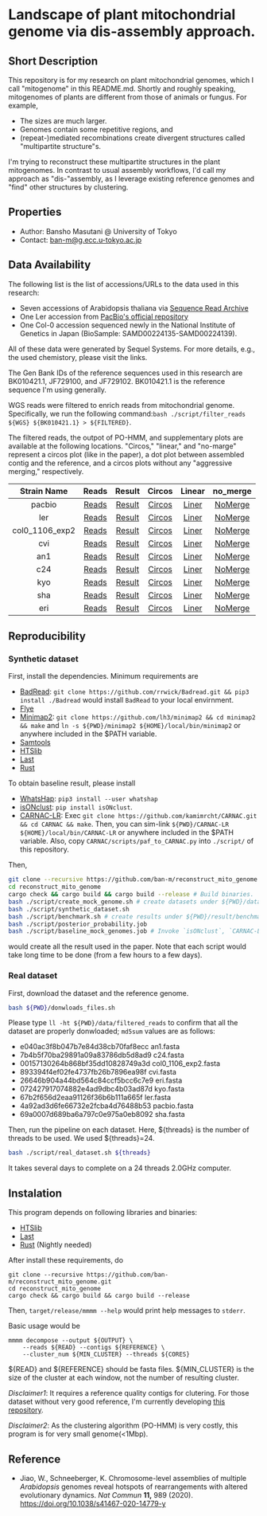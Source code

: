 # Landscape of plant mitochondrial genome via dis-assembly approach.



## Short Description



This repository is for my research on plant mitochondrial genomes, which I call "mitogenome" in this README.md. Shortly and roughly speaking, mitogenomes of plants are different from those of animals or fungus. For example, 

- The sizes are much larger.
- Genomes contain some repetitive regions, and
-  (repeat-)mediated recombinations create divergent structures called "multipartite structure"s.

I'm trying to reconstruct these multipartite structures in the plant mitogenomes. In contrast to usual assembly workflows, I'd call my approach as "dis-"assembly, as I leverage existing reference genomes and "find" other structures by clustering.



## Properties

- Author: Bansho Masutani @ University of Tokyo
- Contact: ban-m@g.ecc.u-tokyo.ac.jp


## Data Availability

The following list is the list of accessions/URLs to the data used in this research:

- Seven accessions of Arabidopsis thaliana via [Sequence Read Archive]( https://www.ebi.ac.uk/ena/data/view/PRJEB31147)
- One Ler accession from [PacBio's official repository](https://downloads.pacbcloud.com/public/SequelData/ArabidopsisDemoData/)
- One Col-0 accession sequenced newly in the National Institute of Genetics in Japan (BioSample: SAMD00224135-SAMD00224139).

All of these data were generated by Sequel Systems. For more details, e.g., the used chemistory, please visit the links.

The Gen Bank IDs of the reference sequences used in this research are BK010421.1, JF729100, and JF729102. BK010421.1 is the reference sequence I'm using generally.


WGS reads were filtered to enrich reads from mitochondrial genome. Specifically, we run the following command:`bash ./script/filter_reads ${WGS} ${BK010421.1} > ${FILTERED}`.


The filtered reads, the outpot of PO-HMM, and supplementary plots are available at the following locations. "Circos," "linear," and "no-marge" represent a circos plot (like in the paper), a dot plot between assembled contig and the reference, and a circos plots without any "aggressive merging," respectively.

|Strain Name | Reads| Result | Circos | Linear | no_merge |
|:----------:|:----:|:------:|:------:|:------:|:--------:|
|pacbio|<a href = https://mlab.cb.k.u-tokyo.ac.jp/~ban-m/mitochondria_assembly/filtered_reads/pacbio.fasta download>Reads</a>|<a href = https://mlab.cb.k.u-tokyo.ac.jp/~ban-m/mitochondria_assembly/pacbio.tar.gz download>Result</a>|[Circos](https://mlab.cb.k.u-tokyo.ac.jp/~ban-m/mitochondria_assembly/viewer/pacbio/circos.html)|[Liner](https://mlab.cb.k.u-tokyo.ac.jp/~ban-m/mitochondria_assembly/viewer/pacbio/linear.html)|[NoMerge](https://mlab.cb.k.u-tokyo.ac.jp/~ban-m/mitochondria_assembly/viewer/pacbio/no_merge.html)|
|ler|<a href = https://mlab.cb.k.u-tokyo.ac.jp/~ban-m/mitochondria_assembly/filtered_reads/ler.fasta download>Reads</a>|<a href = https://mlab.cb.k.u-tokyo.ac.jp/~ban-m/mitochondria_assembly/ler.tar.gz download>Result</a>|[Circos](https://mlab.cb.k.u-tokyo.ac.jp/~ban-m/mitochondria_assembly/viewer/ler/circos.html)|[Liner](https://mlab.cb.k.u-tokyo.ac.jp/~ban-m/mitochondria_assembly/viewer/ler/linear.html)|[NoMerge](https://mlab.cb.k.u-tokyo.ac.jp/~ban-m/mitochondria_assembly/viewer/ler/no_merge.html)|
|col0_1106_exp2|<a href = https://mlab.cb.k.u-tokyo.ac.jp/~ban-m/mitochondria_assembly/filtered_reads/col0_1106_exp2.fasta download>Reads</a>|<a href = https://mlab.cb.k.u-tokyo.ac.jp/~ban-m/mitochondria_assembly/col0_1106_exp2.tar.gz download>Result</a>|[Circos](https://mlab.cb.k.u-tokyo.ac.jp/~ban-m/mitochondria_assembly/viewer/col0_1106_exp2/circos.html)|[Liner](https://mlab.cb.k.u-tokyo.ac.jp/~ban-m/mitochondria_assembly/viewer/col0_1106_exp2/linear.html)|[NoMerge](https://mlab.cb.k.u-tokyo.ac.jp/~ban-m/mitochondria_assembly/viewer/col0_1106_exp2/no_merge.html)|
|cvi|<a href = https://mlab.cb.k.u-tokyo.ac.jp/~ban-m/mitochondria_assembly/filtered_reads/cvi.fasta download>Reads</a>|<a href = https://mlab.cb.k.u-tokyo.ac.jp/~ban-m/mitochondria_assembly/cvi.tar.gz download>Result</a>|[Circos](https://mlab.cb.k.u-tokyo.ac.jp/~ban-m/mitochondria_assembly/viewer/cvi/circos.html)|[Liner](https://mlab.cb.k.u-tokyo.ac.jp/~ban-m/mitochondria_assembly/viewer/cvi/linear.html)|[NoMerge](https://mlab.cb.k.u-tokyo.ac.jp/~ban-m/mitochondria_assembly/viewer/cvi/no_merge.html)|
|an1|<a href = https://mlab.cb.k.u-tokyo.ac.jp/~ban-m/mitochondria_assembly/filtered_reads/an1.fasta download>Reads</a>|<a href = https://mlab.cb.k.u-tokyo.ac.jp/~ban-m/mitochondria_assembly/an1.tar.gz download>Result</a>|[Circos](https://mlab.cb.k.u-tokyo.ac.jp/~ban-m/mitochondria_assembly/viewer/an1/circos.html)|[Liner](https://mlab.cb.k.u-tokyo.ac.jp/~ban-m/mitochondria_assembly/viewer/an1/linear.html)|[NoMerge](https://mlab.cb.k.u-tokyo.ac.jp/~ban-m/mitochondria_assembly/viewer/an1/no_merge.html)|
|c24|<a href = https://mlab.cb.k.u-tokyo.ac.jp/~ban-m/mitochondria_assembly/filtered_reads/c24.fasta download>Reads</a>|<a href = https://mlab.cb.k.u-tokyo.ac.jp/~ban-m/mitochondria_assembly/c24.tar.gz download>Result</a>|[Circos](https://mlab.cb.k.u-tokyo.ac.jp/~ban-m/mitochondria_assembly/viewer/c24/circos.html)|[Liner](https://mlab.cb.k.u-tokyo.ac.jp/~ban-m/mitochondria_assembly/viewer/c24/linear.html)|[NoMerge](https://mlab.cb.k.u-tokyo.ac.jp/~ban-m/mitochondria_assembly/viewer/c24/no_merge.html)|
|kyo|<a href = https://mlab.cb.k.u-tokyo.ac.jp/~ban-m/mitochondria_assembly/filtered_reads/kyo.fasta download>Reads</a>|<a href = https://mlab.cb.k.u-tokyo.ac.jp/~ban-m/mitochondria_assembly/kyo.tar.gz download>Result</a>|[Circos](https://mlab.cb.k.u-tokyo.ac.jp/~ban-m/mitochondria_assembly/viewer/kyo/circos.html)|[Liner](https://mlab.cb.k.u-tokyo.ac.jp/~ban-m/mitochondria_assembly/viewer/kyo/linear.html)|[NoMerge](https://mlab.cb.k.u-tokyo.ac.jp/~ban-m/mitochondria_assembly/viewer/kyo/no_merge.html)|
|sha|<a href = https://mlab.cb.k.u-tokyo.ac.jp/~ban-m/mitochondria_assembly/filtered_reads/sha.fasta download>Reads</a>|<a href = https://mlab.cb.k.u-tokyo.ac.jp/~ban-m/mitochondria_assembly/sha.tar.gz download>Result</a>|[Circos](https://mlab.cb.k.u-tokyo.ac.jp/~ban-m/mitochondria_assembly/viewer/sha/circos.html)|[Liner](https://mlab.cb.k.u-tokyo.ac.jp/~ban-m/mitochondria_assembly/viewer/sha/linear.html)|[NoMerge](https://mlab.cb.k.u-tokyo.ac.jp/~ban-m/mitochondria_assembly/viewer/sha/no_merge.html)|
|eri|<a href = https://mlab.cb.k.u-tokyo.ac.jp/~ban-m/mitochondria_assembly/filtered_reads/eri.fasta download>Reads</a>|<a href = https://mlab.cb.k.u-tokyo.ac.jp/~ban-m/mitochondria_assembly/eri.tar.gz download>Result</a>|[Circos](https://mlab.cb.k.u-tokyo.ac.jp/~ban-m/mitochondria_assembly/viewer/eri/circos.html)|[Liner](https://mlab.cb.k.u-tokyo.ac.jp/~ban-m/mitochondria_assembly/viewer/eri/linear.html)|[NoMerge](https://mlab.cb.k.u-tokyo.ac.jp/~ban-m/mitochondria_assembly/viewer/eri/no_merge.html)|


## Reproducibility

### Synthetic dataset

First, install the dependencies. Minimum requirements are 

- [BadRead](https://github.com/rrwick/Badread): `git clone https://github.com/rrwick/Badread.git && pip3 install ./Badread` would install `BadRead` to your local envirnment.
- [Flye](https://github.com/fenderglass/Flye)
- [Minimap2](https://github.com/lh3/minimap2): `git clone https://github.com/lh3/minimap2 && cd minimap2 && make` and `ln -s ${PWD}/minimap2 ${HOME}/local/bin/minimap2` or anywhere included in the $PATH variable.
- [Samtools](https://github.com/samtools/samtools/releases/tag/1.10)
- [HTSlib](https://github.com/samtools/htslib/releases/tag/1.10.2)
- [Last](http://last.cbrc.jp/)
- [Rust](https://www.rust-lang.org/)


To obtain baseline result, please install

- [WhatsHap](https://github.com/whatshap/whatshap): `pip3 install --user whatshap`
- [isONclust](https://github.com/ksahlin/isONclust): `pip install isONclust`.
- [CARNAC-LR](https://github.com/kamimrcht/CARNAC-LR): Exec `git clone https://github.com/kamimrcht/CARNAC.git && cd CARNAC && make`. Then, you can sim-link `${PWD}/CARNAC-LR ${HOME}/local/bin/CARNAC-LR` or anywhere included in the $PATH variable. Also, copy `CARNAC/scripts/paf_to_CARNAC.py` into `./script/` of this repository.


Then, 
```bash
git clone --recursive https://github.com/ban-m/reconstruct_mito_genome.git
cd reconstruct_mito_genome
cargo check && cargo build && cargo build --release # Build binaries.
bash ./script/create_mock_genome.sh # create datasets under ${PWD}/data/synthetic_data/ by using `BadRead`
bash ./script/synthetic_dataset.sh
bash ./script/benchmark.sh # create results under ${PWD}/result/benchmark/
bash ./script/posterior_probability.job
bash ./script/baseline_mock_genomes.job # Invoke `isONclust`, `CARNAC-LR`, `WhatsHap`, and `Flye`
```
would create all the result used in the paper. Note that each script would take long time to be done (from a few hours to a few days).


### Real dataset

First, download the dataset and the reference genome.
```bash
bash ${PWD}/donwloads_files.sh
```

Please type `ll -ht ${PWD}/data/filtered_reads` to confirm that all the dataset are properly donwloaded; `md5sum` values are as follows:

- e040ac3f8b047b7e84d38cb70faf8ecc  an1.fasta
- 7b4b5f70ba29891a09a83786db5d8ad9  c24.fasta
- 00157130264b868bf35dd10828749a3d  col0_1106_exp2.fasta
- 893394f4ef02fe4737fb26b7896ea98f  cvi.fasta
- 26646b904a44bd564c84ccf5bcc6c7e9  eri.fasta
- 072427917074882e4ad9dbc4b03ad87d  kyo.fasta
- 67b2f656d2eaa91126f36b6b111a665f  ler.fasta
- 4a92ad3d6fe66732e2fcba4d76488b53  pacbio.fasta
- 69a0007d689ba6a797c0e975a0eb8092  sha.fasta

Then, run the pipeline on each dataset. Here, ${threads} is the number of threads to be used. We used ${threads}=24.

```bash
bash ./script/real_dataset.sh ${threads}
```
It takes several days to complete on a 24 threads 2.0GHz computer.

## Instalation

This program depends on following libraries and binaries:

- [HTSlib](https://github.com/samtools/htslib/releases/tag/1.10.2)
- [Last](http://last.cbrc.jp/)
- [Rust](https://www.rust-lang.org/) (Nightly needed)

After install these requirements, do

```bath
git clone --recursive https://github.com/ban-m/reconstruct_mito_genome.git
cd reconstruct_mito_genome
cargo check && cargo build && cargo build --release
```

Then, `target/release/mmmm --help` would print help messages to `stderr`.

Basic usage would be

```
mmmm decompose --output ${OUTPUT} \
    --reads ${READ} --contigs ${REFERENCE} \
    --cluster_num ${MIN_CLUSTER} --threads ${CORES}
```
${READ} and ${REFERENCE} should be fasta files. ${MIN_CLUSTER} is the size of the cluster at each window, not the number of resulting cluster.

*Disclaimer1*: It requires a reference quality contigs for clutering. For those dataset without very good reference, I'm currently developing 
[this repository](https://github.com/ban-m/hla_haplotyper).

*Disclaimer2*: As the clustering algorithm (PO-HMM) is very costly, this program is for very small genome(<1Mbp). 


## Reference

- Jiao, W., Schneeberger, K. Chromosome-level assemblies of multiple *Arabidopsis* genomes reveal hotspots of rearrangements with altered evolutionary dynamics.
  *Nat Commun* **11,** 989 (2020). https://doi.org/10.1038/s41467-020-14779-y

